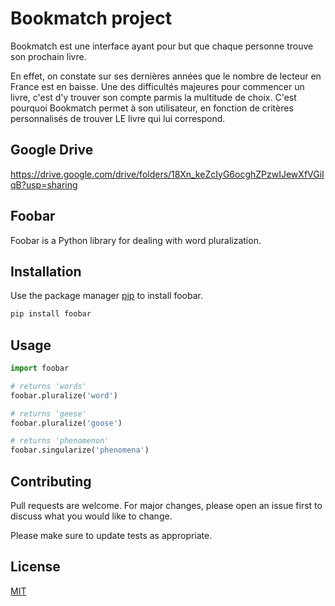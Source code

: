 # Bookmatch project 

Bookmatch est une interface ayant pour but que chaque personne trouve son prochain livre. 

En effet, on constate sur ses dernières années que le nombre de lecteur en France est en baisse. Une des difficultés majeures pour commencer un livre, c'est d'y trouver son compte parmis la multitude de choix. 
C'est pourquoi Bookmatch permet à son utilisateur, en fonction de critères personnalisés de trouver LE livre qui lui correspond. 





## Google Drive 
https://drive.google.com/drive/folders/18Xn_keZcIyG6ocghZPzwIJewXfVGiIqB?usp=sharing


## Foobar

Foobar is a Python library for dealing with word pluralization.

## Installation

Use the package manager [pip](https://pip.pypa.io/en/stable/) to install foobar.

```bash
pip install foobar
```

## Usage

```python
import foobar

# returns 'words'
foobar.pluralize('word')

# returns 'geese'
foobar.pluralize('goose')

# returns 'phenomenon'
foobar.singularize('phenomena')
```

## Contributing

Pull requests are welcome. For major changes, please open an issue first
to discuss what you would like to change.

Please make sure to update tests as appropriate.

## License

[MIT](https://choosealicense.com/licenses/mit/)
